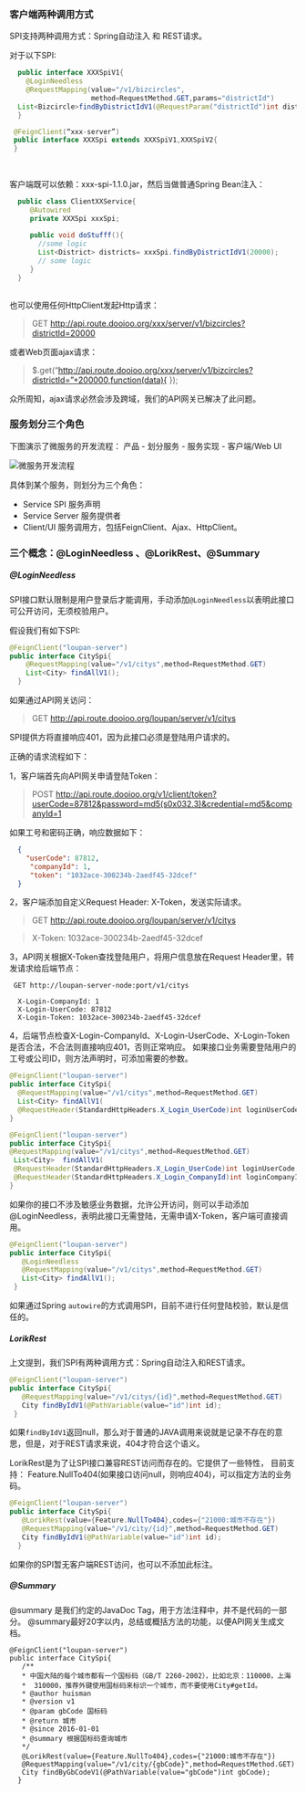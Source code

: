 
### 客户端两种调用方式
SPI支持两种调用方式：Spring自动注入 和 REST请求。  

对于以下SPI:
```java
  public interface XXXSpiV1{
    @LoginNeedless
    @RequestMapping(value="/v1/bizcircles",
    				method=RequestMethod.GET,params="districtId")
  List<Bizcircle>findByDistrictIdV1(@RequestParam("districtId")int districtId);
  }

 @FeignClient(“xxx-server”)
 public interface XXXSpi extends XXXSpiV1,XXXSpiV2{
 }  
  
  
```

客户端既可以依赖：xxx-spi-1.1.0.jar，然后当做普通Spring Bean注入：

```java
  public class ClientXXService{
     @Autowired
     private XXXSpi xxxSpi;
     
     public void doStufff(){
       //some logic
       List<District> districts= xxxSpi.findByDistrictIdV1(20000);
       // some logic
     }
  }
  
```

也可以使用任何HttpClient发起Http请求：
> GET http://api.route.dooioo.org/xxx/server/v1/bizcircles?districtId=20000

或者Web页面ajax请求：
> $.get(“http://api.route.dooioo.org/xxx/server/v1/bizcircles?districtId=”+200000,function(data){
});

众所周知，ajax请求必然会涉及跨域，我们的API网关已解决了此问题。


### 服务划分三个角色
下图演示了微服务的开发流程： 产品 - 划分服务 - 服务实现 - 客户端/Web UI

![微服务开发流程]({{imagePath}}/parts/chapter2/images/service-dev.png)

具体到某个服务，则划分为三个角色：

*   Service SPI 服务声明
*   Service Server  服务提供者
*   Client/UI 服务调用方，包括FeignClient、Ajax、HttpClient。

###  三个概念：@LoginNeedless 、@LorikRest、@Summary
##### @LoginNeedless 
SPI接口默认限制是用户登录后才能调用，手动添加```@LoginNeedless```以表明此接口可公开访问，无须校验用户。

假设我们有如下SPI:
```java
@FeignClient("loupan-server")
public interface CitySpi{
    @RequestMapping(value="/v1/citys",method=RequestMethod.GET)
    List<City> findAllV1();
  }
```
如果通过API网关访问： 
> GET http://api.route.dooioo.org/loupan/server/v1/citys

SPI提供方将直接响应401，因为此接口必须是登陆用户请求的。

正确的请求流程如下：

1，客户端首先向API网关申请登陆Token： 
 
 > POST http://api.route.dooioo.org/v1/client/token?userCode=87812&password=md5(s0x032.3)&credential=md5&companyId=1
  
  如果工号和密码正确，响应数据如下：
  ```json
    {
      "userCode": 87812,
       "companyId": 1,
       "token": "1032ace-300234b-2aedf45-32dcef"
    }
  ```
2，客户端添加自定义Request Header: X-Token，发送实际请求。
> GET http://api.route.dooioo.org/loupan/server/v1/citys  

> X-Token: 1032ace-300234b-2aedf45-32dcef

3，API网关根据X-Token查找登陆用户，将用户信息放在Request Header里，转发请求给后端节点：
 ```
  GET http://loupan-server-node:port/v1/citys
 ```
 ```http
   X-Login-CompanyId: 1
   X-Login-UserCode: 87812
   X-Login-Token: 1032ace-300234b-2aedf45-32dcef
 ```
 4，后端节点检查X-Login-CompanyId、X-Login-UserCode、X-Login-Token是否合法，不合法则直接响应401，否则正常响应。
  如果接口业务需要登陆用户的工号或公司ID，则方法声明时，可添加需要的参数。
  ```java 
@FeignClient("loupan-server")
public interface CitySpi{
    @RequestMapping(value="/v1/citys",method=RequestMethod.GET)
    List<City> findAllV1(
    @RequestHeader(StandardHttpHeaders.X_Login_UserCode)int loginUserCode);
  }
  
@FeignClient("loupan-server")
public interface CitySpi{
  @RequestMapping(value="/v1/citys",method=RequestMethod.GET)
   List<City>  findAllV1(
   @RequestHeader(StandardHttpHeaders.X_Login_UserCode)int loginUserCode,
   @RequestHeader(StandardHttpHeaders.X_Login_CompanyId)int loginCompanyId);
  }
  ```
 
 如果你的接口不涉及敏感业务数据，允许公开访问，则可以手动添加@LoginNeedless，表明此接口无需登陆，无需申请X-Token，客户端可直接调用。
 
 ```java
 @FeignClient("loupan-server")
public interface CitySpi{
    @LoginNeedless
    @RequestMapping(value="/v1/citys",method=RequestMethod.GET)
    List<City> findAllV1();
  }
 ```
 
如果通过Spring ```autowire```的方式调用SPI，目前不进行任何登陆校验，默认是信任的。 

##### LorikRest
上文提到，我们SPI有两种调用方式：Spring自动注入和REST请求。
 ```java
 @FeignClient("loupan-server")
public interface CitySpi{
    @RequestMapping(value="/v1/citys/{id}",method=RequestMethod.GET)
    City findByIdV1(@PathVariable(value="id")int id);
  }
 ```
   
如果```findByIdV1```返回null，那么对于普通的JAVA调用来说就是记录不存在的意思，但是，对于REST请求来说，404才符合这个语义。

LorikRest是为了让SPI接口兼容REST访问而存在的。它提供了一些特性，
目前支持： Feature.NullTo404(如果接口访问null，则响应404)，可以指定方法的业务码。

```java
@FeignClient("loupan-server")
public interface CitySpi{
   @LorikRest(value={Feature.NullTo404},codes={"21000:城市不存在"})
   @RequestMapping(value="/v1/city/{id}",method=RequestMethod.GET)
   City findByIdV1(@PathVariable(value="id")int id);
  }
```

如果你的SPI暂无客户端REST访问，也可以不添加此标注。


##### @Summary
@summary 是我们约定的JavaDoc Tag，用于方法注释中，并不是代码的一部分。
@summary最好20字以内，总结或概括方法的功能，以便API网关生成文档。

```
@FeignClient("loupan-server")
public interface CitySpi{
   /**
   * 中国大陆的每个城市都有一个国标码（GB/T 2260-2002），比如北京：110000，上海
   *  310000，推荐外键使用国标码来标识一个城市，而不要使用City#getId。
   * @author huisman
   * @version v1
   * @param gbCode 国标码
   * @return 城市
   * @since 2016-01-01
   * @summary 根据国标码查询城市
   */
   @LorikRest(value={Feature.NullTo404},codes={"21000:城市不存在"})
   @RequestMapping(value="/v1/city/{gbCode}",method=RequestMethod.GET)
   City findByGbCodeV1(@PathVariable(value="gbCode")int gbCode);
  }
```




 






